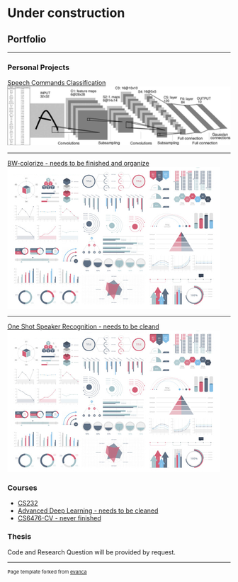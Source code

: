 # Under construction

## Portfolio

---

### Personal Projects

[Speech Commands Classification](/https://github.com/itamar-saraf/Speech-Commands-Classification)
<img src="images/spc.png?raw=true"/>

---
[BW-colorize - needs to be finished and organize](https://github.com/itamar-saraf/BW-colorize)
<img src="images/dummy_thumbnail.jpg?raw=true"/>

---

[One Shot Speaker Recognition - needs to be cleand](https://github.com/itamar-saraf/speaker-recognition-one-shot)
<img src="images/dummy_thumbnail.jpg?raw=true"/>


### Courses

- [CS232](https://github.com/itamar-saraf/cs231n)
- [Advanced Deep Learning - needs to be cleaned](https://drive.google.com/drive/folders/1mWchzHs6gynNr9jftDwBmUsQ1ZNsT1V5)
- [CS6476-CV - never finished](https://github.com/itamar-saraf/CS6476-CV)


### Thesis

Code and Research Question will be provided by request.


---
<p style="font-size:11px">Page template forked from <a href="https://github.com/evanca/quick-portfolio">evanca</a></p>
<!-- Remove above link if you don't want to attibute -->
